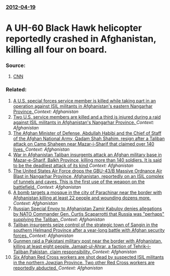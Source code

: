 ### [2012-04-19](/news/2012/04/19/index.md)

# A UH-60 Black Hawk helicopter reportedly crashed in Afghanistan, killing all four on board. 




### Source:

1. [CNN](http://www.cnn.com/2012/04/19/world/asia/us-afghanistan-helicopter-crash/index.html)

### Related:

1. [A U.S. special forces service member is killed while taking part in an operation against ISIL militants in Afghanistan's eastern Nangarhar Province. ](/news/2017/04/8/a-u-s-special-forces-service-member-is-killed-while-taking-part-in-an-operation-against-isil-militants-in-afghanistan-s-eastern-nangarhar-p.md) _Context: Afghanistan_
2. [Two U.S. service members are killed and a third is injured during a raid against ISIL militants in Afghanistan's Nangarhar Province. ](/news/2017/04/27/two-u-s-service-members-are-killed-and-a-third-is-injured-during-a-raid-against-isil-militants-in-afghanistan-s-nangarhar-province.md) _Context: Afghanistan_
3. [The Afghan Minister of Defense, Abdullah Habibi and the Chief of Staff of the Afghan National Army, Qadam Shah Shahim, resign after a Taliban attack on Camp Shaheen near Mazar-i-Sharif that claimed over 140 lives. ](/news/2017/04/24/the-afghan-minister-of-defense-abdullah-habibi-and-the-chief-of-staff-of-the-afghan-national-army-qadam-shah-shahim-resign-after-a-taliba.md) _Context: Afghanistan_
4. [War in Afghanistan Taliban insurgents attack an Afghan military base in Mazar-e-Sharif, Balkh Province, killing more than 140 soldiers. It is said to be the deadliest attack of its kind ](/news/2017/04/21/war-in-afghanistan-ptaliban-insurgents-attack-an-afghan-military-base-in-mazar-e-sharif-balkh-province-killing-more-than-140-soldiers-it.md) _Context: Afghanistan_
5. [The United States Air Force drops the GBU-43/B Massive Ordnance Air Blast in Nangarhar Province, Afghanistan, reportedly on an ISIL complex of tunnels and caves. This is the first use of the weapon on the battlefield.  ](/news/2017/04/13/the-united-states-air-force-drops-the-gbu-43-b-massive-ordnance-air-blast-in-nangarhar-province-afghanistan-reportedly-on-an-isil-complex.md) _Context: Afghanistan_
6. [A bomb targets a mosque in the city of Parachinar near the border with Afghanistan killing at least 22 people and wounding dozens more. ](/news/2017/03/31/a-bomb-targets-a-mosque-in-the-city-of-parachinar-near-the-border-with-afghanistan-killing-at-least-22-people-and-wounding-dozens-more.md) _Context: Afghanistan_
7. [Russian Special Envoy to Afghanistan Zamir Kabulov denies allegations by NATO Commander Gen. Curtis Scaparrotti that Russia was "perhaps" supplying the Taliban. ](/news/2017/03/24/russian-special-envoy-to-afghanistan-zamir-kabulov-denies-allegations-by-nato-commander-gen-curtis-scaparrotti-that-russia-was-perhaps-su.md) _Context: Afghanistan_
8. [Taliban insurgents seize control of the strategic town of Sangin in the southern Helmand Province after a year-long battle with Afghan security forces. ](/news/2017/03/23/taliban-insurgents-seize-control-of-the-strategic-town-of-sangin-in-the-southern-helmand-province-after-a-year-long-battle-with-afghan-secur.md) _Context: Afghanistan_
9. [Gunmen raid a Pakistani military post near the border with Afghanistan, killing at least eight people. Jamaat-ul-Ahrar, a faction of Tehrik-i-Taliban Pakistan, claim responsibility. ](/news/2017/03/17/gunmen-raid-a-pakistani-military-post-near-the-border-with-afghanistan-killing-at-least-eight-people-jamaat-ul-ahrar-a-faction-of-tehrik.md) _Context: Afghanistan_
10. [Six Afghan Red Cross workers are shot dead by suspected ISIL militants in the northern Jowzjan Province. Two other Red Cross workers are reportedly abducted. ](/news/2017/02/8/six-afghan-red-cross-workers-are-shot-dead-by-suspected-isil-militants-in-the-northern-jowzjan-province-two-other-red-cross-workers-are-rep.md) _Context: Afghanistan_
